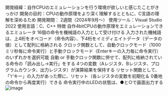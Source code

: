 開発経緯：自作CPUのエミュレーションを行う環境が欲しいと感じたことがきっかけ
開発の目的：CPUの動作原理をより深く理解するとともに、C言語の理解を深めるため
開発期間： 2週間（2024年9月～）
使用ツール：Visual Studio 2022
使用言語：C、C++
特徴
自作4bitCPUの動作原理をエミュレーションできるエミュレータ
16個の命令を機械語の入力として受け付ける
入力された機械語は、上4桁をオペコード（命令内容）、下4桁をイミディエイトデータ（データの値）として配列に格納される
クロック関数として、自動クロックモード（1000ミリ秒毎に命令実行）と手動クロックモード（Enterキーの入力毎に命令実行）のいずれかを選択可能
自動 or 手動クロック関数に併せて、配列に格納されている命令の「読み出し→実行」をする
4つの変数（Aレジスタ、Bレジスタ、プログラムカウンタ、出力レジスタ）が演算結果を保持する
リセット関数として、「‘r’キー」の入力があった際に、リセット（各レジスタの変数を初期化＆ 0番地の命令から再度実行）できる
命令実行中のLEDの状態は、●と○で画面出力する
![image](https://github.com/user-attachments/assets/8da2648a-4b98-4447-ae83-ecdebe47758a)
